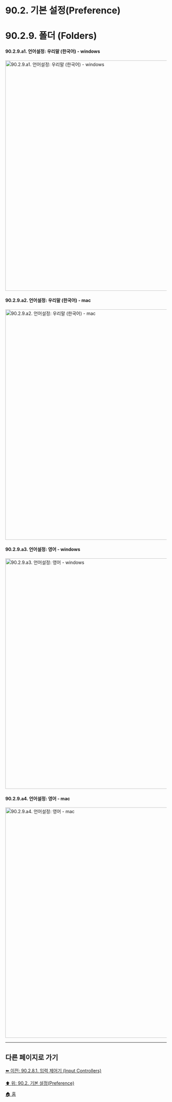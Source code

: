# 90.2. 기본 설정(Preference)
# 90.2.9. 폴더 (Folders)

#### 90.2.9.a1. 언어설정: 우리말 (한국어) - windows

<img width="720" alt="90.2.9.a1. 언어설정: 우리말 (한국어) - windows" src="https://github.com/wonder13662/gimp/assets/15767104/f6ce6a93-c730-4aa4-aa84-6fa406f3e276">

#### 90.2.9.a2. 언어설정: 우리말 (한국어) - mac

<img width="720" alt="90.2.9.a2. 언어설정: 우리말 (한국어) - mac" src="https://github.com/wonder13662/gimp/assets/15767104/f60a8f2a-f3e7-4530-a380-2aa6b1bff1be">

#### 90.2.9.a3. 언어설정: 영어 - windows

<img width="720" alt="90.2.9.a3. 언어설정: 영어 - windows" src="https://github.com/wonder13662/gimp/assets/15767104/f94db303-d73a-46b6-8287-d8feef95d514">

#### 90.2.9.a4. 언어설정: 영어 - mac

<img width="720" alt="90.2.9.a4. 언어설정: 영어 - mac" src="https://github.com/wonder13662/gimp/assets/15767104/19d42cdd-58ed-4aee-b7fb-bedff9cfe966">


***

## 다른 페이지로 가기

[⬅️ 이전: 90.2.8.1. 입력 제어기 (Input Controllers)](./90-02-08-input-devicex-01-input-controllers.md)

[⬆️ 위: 90.2. 기본 설정(Preference)](./90-02-00-preference.md)

[🏠 홈](./00-home.md)
